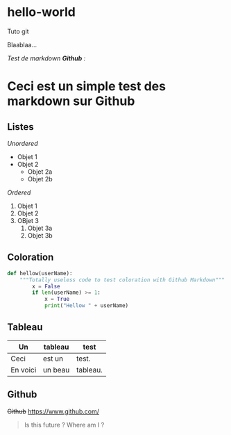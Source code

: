 # hello-world
Tuto git

Blaablaa...

*Test de markdown **Github** :*

# Ceci est un simple test des markdown sur Github

## Listes

*Unordered*
* Objet 1
* Objet 2
  * Objet 2a
  * Objet 2b

*Ordered*
1. Objet 1
1. Objet 2
1. OBjet 3
   1. Objet 3a
   1. Objet 3b

## Coloration

```python
def hellow(userName):
    """Totally useless code to test coloration with Github Markdown"""
        x = False
        if len(userName) >= 1:
            x = True
            print("Hellow " + userName)

```

## Tableau

Un | tableau | test
---- | ------ | ----
Ceci | est un | test.
En voici | un beau | tableau.

## Github

~~Github~~
https://www.github.com/

> Is this future ?
> Where am I ?
